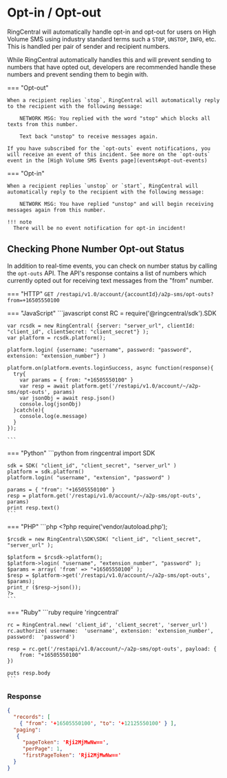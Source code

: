 # Opt-in / Opt-out

RingCentral will automatically handle opt-in and opt-out for users on High Volume SMS using industry standard terms such a `STOP`, `UNSTOP`, `INFO`, etc. This is handled per pair of sender and recipient numbers.

While RingCentral automatically handles this and will prevent sending to numbers that have opted out, developers are recommended handle these numbers and prevent sending them to begin with.

=== "Opt-out"

    When a recipient replies `stop`, RingCentral will automatically reply to the recipient with the following message:

        NETWORK MSG: You replied with the word "stop" which blocks all texts from this number.

        Text back "unstop" to receive messages again.

    If you have subscribed for the `opt-outs` event notifications, you will receive an event of this incident. See more on the `opt-outs` event in the [High Volume SMS Events page](events#opt-out-events)

=== "Opt-in"

    When a recipient replies `unstop` or `start`, RingCentral will automatically reply to the recipient with the following message:

        NETWORK MSG: You have replied "unstop" and will begin receiving messages again from this number.

    !!! note
      There will be no event notification for opt-in incident!

## Checking Phone Number Opt-out Status

In addition to real-time events, you can check on number status by calling the `opt-outs` API. The API's response contains a list of numbers which currently opted out for receiving text messages from the "from" number.

=== "HTTP"
    ```
    GET /restapi/v1.0/account/{accountId}/a2p-sms/opt-outs?from=+16505550100
    ```

=== "JavaScript"
    ```javascript
    const RC = require('@ringcentral/sdk').SDK

    var rcsdk = new RingCentral( {server: "server_url", clientId: "client_id", clientSecret: "client_secret"} );
  	var platform = rcsdk.platform();

  	platform.login( {username: "username", password: "password", extension: "extension_number"} )

    platform.on(platform.events.loginSuccess, async function(response){
      try{
        var params = { from: "+16505550100" }
        var resp = await platform.get('/restapi/v1.0/account/~/a2p-sms/opt-outs', params)
        var jsonObj = await resp.json()
        console.log(jsonObj)
      }catch(e){
        console.log(e.message)
      }
    });

    ```  

=== "Python"
    ```python
    from ringcentral import SDK

    sdk = SDK( "client_id", "client_secret", "server_url" )
  	platform = sdk.platform()
  	platform.login( "username", "extension", "password" )

  	params = { "from": "+16505550100" }
  	resp = platform.get('/restapi/v1.0/account/~/a2p-sms/opt-outs', params)
    print resp.text()
    ```

=== "PHP"
    ```php
    <?php
    require('vendor/autoload.php');

  	$rcsdk = new RingCentral\SDK\SDK( "client_id", "client_secret", "server_url" );

  	$platform = $rcsdk->platform();
  	$platform->login( "username", "extension_number", "password" );
    $params = array( 'from' => "+16505550100" );
  	$resp = $platform->get('/restapi/v1.0/account/~/a2p-sms/opt-outs', $params);
    print_r ($resp->json());
    ?>
    ```

=== "Ruby"
    ```ruby
    require 'ringcentral'

    rc = RingCentral.new( 'client_id', 'client_secret', 'server_url')
  	rc.authorize( username:  'username', extension: 'extension_number', password:  'password')

  	resp = rc.get('/restapi/v1.0/account/~/a2p-sms/opt-outs', payload: {
  	    from: "+16505550100"
  	})

    puts resp.body
    ```
### Response

```json
{
  "records": [
    { "from": '+16505550100', "to": '+12125550100' } ],
  "paging":
   {
     "pageToken": 'Rji2MjMwNw==',
     "perPage": 1,
     "firstPageToken": 'Rji2MjMwNw=='
  }
}
```
